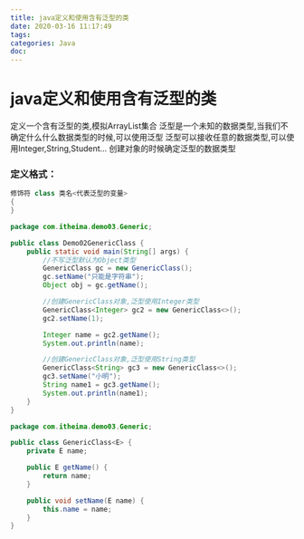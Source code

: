```yaml
---
title: java定义和使用含有泛型的类
date: 2020-03-16 11:17:49
tags:
categories: Java
doc:
---
```


# java定义和使用含有泛型的类

定义一个含有泛型的类,模拟ArrayList集合
泛型是一个未知的数据类型,当我们不确定什么什么数据类型的时候,可以使用泛型
泛型可以接收任意的数据类型,可以使用Integer,String,Student...
创建对象的时候确定泛型的数据类型

### 定义格式：

```java
修饰符 class 类名<代表泛型的变量>
{ 
}
```



```java
package com.itheima.demo03.Generic;

public class Demo02GenericClass {
    public static void main(String[] args) {
        //不写泛型默认为Object类型
        GenericClass gc = new GenericClass();
        gc.setName("只能是字符串");
        Object obj = gc.getName();

        //创建GenericClass对象,泛型使用Integer类型
        GenericClass<Integer> gc2 = new GenericClass<>();
        gc2.setName(1);

        Integer name = gc2.getName();
        System.out.println(name);

        //创建GenericClass对象,泛型使用String类型
        GenericClass<String> gc3 = new GenericClass<>();
        gc3.setName("小明");
        String name1 = gc3.getName();
        System.out.println(name1);
    }
}

```

```java
package com.itheima.demo03.Generic;

public class GenericClass<E> {
    private E name;

    public E getName() {
        return name;
    }

    public void setName(E name) {
        this.name = name;
    }
}

```

